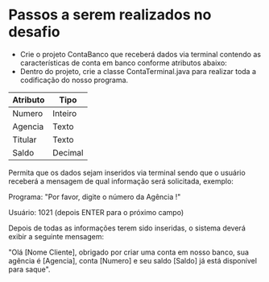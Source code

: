 # Passos a serem realizados no desafio

- Crie o projeto ContaBanco que receberá dados via terminal contendo as características de conta em banco conforme atributos abaixo:
- Dentro do projeto, crie a classe ContaTerminal.java para realizar toda a codificação do nosso programa.

| Atributo  | Tipo     
| --------- | ---------
| Numero    | Inteiro   
| Agencia   | Texto    
| Titular   | Texto    
| Saldo     | Decimal 


Permita que os dados sejam inseridos via terminal sendo que o usuário receberá a mensagem de qual informação será solicitada, exemplo:

Programa: "Por favor, digite o número da Agência !"

Usuário: 1021 (depois ENTER para o próximo campo)

Depois de todas as informações terem sido inseridas, o sistema deverá exibir a seguinte mensagem:

"Olá [Nome Cliente], obrigado por criar uma conta em nosso banco, sua agência é [Agencia], conta [Numero] e seu saldo [Saldo] já está disponível para saque".
